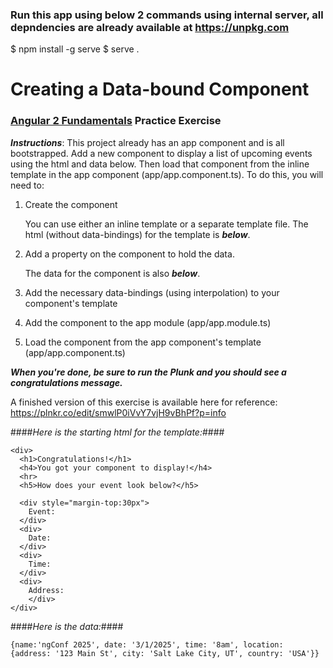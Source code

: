 ### Run this app using below 2 commands using internal server, all depndencies are already available at https://unpkg.com

$ npm install -g serve
$ serve .

# Creating a Data-bound Component
### [Angular 2 Fundamentals](https://app.pluralsight.com/courses/angular2-fundamentals) Practice Exercise

**_Instructions_**: This project already has an app component and is all bootstrapped. Add a new 
component to display a list of upcoming events using the html and data below. Then load that 
component from the inline template in the app component (app/app.component.ts). To do this, 
you will need to:

1. Create the component 

   You can use either an inline template or a separate template file. The html (without 
   data-bindings) for the template is **_below_**.
   
1. Add a property on the component to hold the data. 

   The data for the component is also **_below_**.

1. Add the necessary data-bindings (using interpolation) to your component's template

1. Add the component to the app module (app/app.module.ts)

1. Load the component from the app component's template (app/app.component.ts)

**_When you're done, be sure to run the Plunk and you should see a congratulations message._**

A finished version of this exercise is available here for reference: https://plnkr.co/edit/smwlP0iVvY7vjH9vBhPf?p=info

####_Here is the starting html for the template:_####
```
<div>
  <h1>Congratulations!</h1>
  <h4>You got your component to display!</h4>
  <hr>
  <h5>How does your event look below?</h5>
  
  <div style="margin-top:30px">
    Event:
  </div>
  <div>
    Date:
  </div>
  <div>
    Time:
  </div>
  <div>
    Address:
    </div>
</div>
```

####_Here is the data:_####
```
{name:'ngConf 2025', date: '3/1/2025', time: '8am', location: {address: '123 Main St', city: 'Salt Lake City, UT', country: 'USA'}}
```

